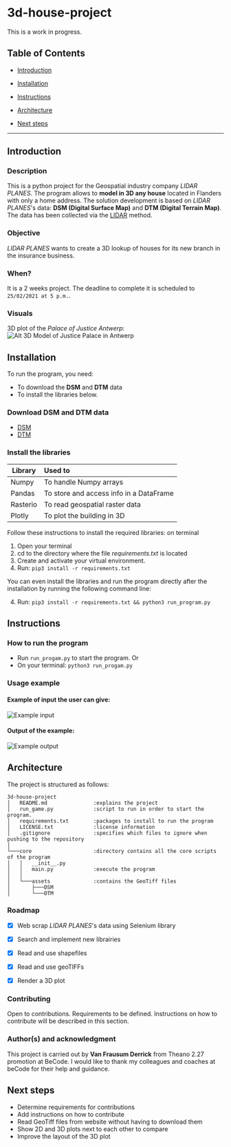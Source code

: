 # 3d-house-project
This is a work in progress.


## Table of Contents

- [Introduction](#introduction)

- [Installation](#installation)

- [Instructions](#instructions)

- [Architecture](#architecture)

- [Next steps](#next-steps)

---

## Introduction
### Description
This is a python project for the Geospatial industry company *LIDAR PLANES*. 
The program allows to **model in 3D any house** located in Flanders with only a home address.
The solution development is based on *LIDAR PLANES*'s data: **DSM (Digital Surface Map)** and **DTM (Digital Terrain Map)**.
The data has been collected via the [LIDAR](https://en.wikipedia.org/wiki/Lidar) method.

### Objective
*LIDAR PLANES* wants to create a 3D lookup of houses for its new branch in the insurance business.

### When?
It is a 2 weeks project.
The deadline to complete it is scheduled to `25/02/2021 at 5 p.m.`.

### Visuals
3D plot of the *Palace of Justice Antwerp*:
![Alt 3D Model of Justice Palace in Antwerp](core/assets/Palace_of_Justice_Antwerp.gif)


## Installation
To run the program, you need:
- To download the **DSM** and **DTM** data
- To install the libraries below.

### Download DSM and DTM data
- [DSM](http://www.geopunt.be/download?container=dhm-vlaanderen-ii-dsm-raster-1m&title=Digitaal%20Hoogtemodel%20Vlaanderen%20II,%20DSM,%20raster,%201m)
- [DTM](http://www.geopunt.be/download?container=dhm-vlaanderen-ii-dtm-raster-1m&title=Digitaal%20Hoogtemodel%20Vlaanderen%20II,%20DTM,%20raster,%201m)


### Install the libraries
| Library       | Used to                                        |
| ------------- | :----------------------------------------------|
| Numpy         | To handle Numpy arrays                         |
| Pandas        | To store and access info in a DataFrame        |
| Rasterio      | To read geospatial raster data                 |
| Plotly        | To plot the building in 3D                     |


Follow these instructions to install the required libraries: on terminal
1. Open your terminal
2. cd to the directory where the file *requirements.txt* is located
3. Create and activate your virtual environment.
4. Run: 
```pip3 install -r requirements.txt```

You can even install the libraries and run the program directly after the installation by running the following command line:

4. Run:
```pip3 install -r requirements.txt && python3 run_program.py```

## Instructions
### How to run the program
- Run `run_progam.py` to start the program.
Or
- On your terminal:
```python3 run_progam.py```

### Usage example
#### Example of input the user can give:
![Example input](core/assets/3d_plot_examples/Example_input.png)

#### Output of the example:
![Example output](core/assets/3d_plot_examples/Example_output.png)

## Architecture
The project is structured as follows:

```
3d-house-project
│   README.md               :explains the project
│   run_game.py             :script to run in order to start the program.
│   requirements.txt        :packages to install to run the program
│   LICENSE.txt             :license information
│   .gitignore              :specifies which files to ignore when pushing to the repository
│
└───core                    :directory contains all the core scripts of the program
│   │   __init__.py
│   │   main.py             :execute the program
│   │
│   └───assets              :contains the GeoTiff files
│       ├───DSM
│       └───DTM
```

### Roadmap
- [x] Web scrap *LIDAR PLANES*'s data using Selenium library
- [X] Search and implement new librairies
- [X] Read and use shapefiles
- [X] Read and use geoTIFFs
- [X] Render a 3D plot


### Contributing
Open to contributions.
Requirements to be defined.
Instructions on how to contribute will be described in this section.


### Author(s) and acknowledgment
This project is carried out by **Van Frausum Derrick** from Theano 2.27 promotion at BeCode.
I would like to thank my colleagues and coaches at beCode for their help and guidance.


## Next steps
- Determine requirements for contributions
- Add instructions on how to contribute
- Read GeoTiff files from website without having to download them
- Show 2D and 3D plots next to each other to compare
- Improve the layout of the 3D plot

